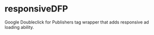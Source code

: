 responsiveDFP
=============

Google Doubleclick for Publishers tag wrapper that adds responsive ad loading ability.
